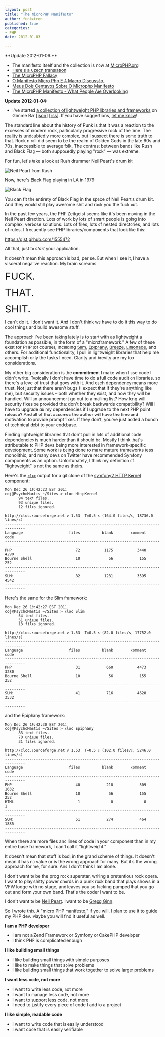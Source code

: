 ```yaml
---
layout: post
title: "The MicroPHP Manifesto"
author: funkatron
published: true
categories:
- PHP
date: 2012-01-03

---
```


<div class="highlight" markdown="1">
**Update 2012-01-06:**

* The manifesto itself and the collection is now at [MicroPHP.org](http://microphp.org)
* [Here's a Czech translation](http://zdrojak.root.cz/clanky/manifest-miniaturniho-php/)
* [The MicroPHP Fallacy](http://blog.ircmaxell.com/2012/01/microphp-fallacy.html)
* [O Manifesto Micro Php E A Macro Discussão.](http://phprocks.com.br/2012/01/05/o-manifesto-micro-php-e-a-macro-discussao/)
* [Meus Dois Centavos Sobre O Microphp Manifesto](http://eltonminetto.net/2012/01/05/meus-dois-centavos-sobre-o-microphp-manifesto/)
* [The MicroPHP Manifesto – What People Are Overlooking](http://ctankersley.com/2012/01/04/the-microphp-manifesto-what-people-are-overlooking/)

**Update 2012-01-04:**

* I've started [a collection of lightweight PHP libraries and frameworks](https://gimmebar.com/loves/funkatron/collection/micro-php) on Gimme Bar [[json](https://gimmebar.com/api/v0/public/assets/funkatron/micro-php.json)] [[rss](https://gimmebar.com/public/feed/user/funkatron/collection/micro-php)]. If you have suggestions, [let me know](/contact.html)!
</div>

The standard line about the history of Punk is that it was a reaction to the excesses of modern rock, particularly progressive rock of the time. The [reality](http://www.amazon.com/Please-Kill-Me-Uncensored-History/dp/0140266909) is undoubtedly more complex, but I suspect there is some truth to that. Rock n roll did seem to be the realm of Golden Gods in the late 60s and 70s, inaccessible to average folk. The contrast between bands like Rush and Black Flag –– both supposedly playing "rock" –– was extreme.

For fun, let's take a look at Rush drummer Neil Peart's drum kit:

![Neil Peart from Rush](http://funkatron.com/media/neil-peart1.jpg)


Now, here's Black Flag playing in LA in 1979:

![Black Flag](http://funkatron.com/media/black-flag-whisky-a-go-go2-590x448.jpg)

You can fit the entirety of Black Flag in the space of Neil Peart's drum kit. And they would still play awesome shit and rock you the fuck out.

In the past few years, the PHP Zeitgeist seems like it's been moving in the Neil Peart direction. Lots of work by lots of smart people is going into complex, verbose solutions. Lots of files, lots of nested directories, and lots of rules. I frequently see PHP libraries/components that look like this:

<script src="https://gist.github.com/1555472.js"> </script>
<noscript><a href="https://gist.github.com/1555472">https://gist.github.com/1555472</a></noscript>

All that, just to *start* your application.

It doesn't mean this approach is bad, per se. But when I see it, I have a visceral negative reaction. My brain screams

<span style="font-size:24pt">FUCK.</span>

<span style="font-size:24pt">THAT.</span>

<span style="font-size:24pt">SHIT.</span>

I can't do it. I don't want it. And I don't think we have to do it this way to do cool things and build awesome stuff.

The approach I've been taking lately is to start with as lightweight a foundation as possible, in the form of a "microframework." A few of these exist for PHP (of course), including [Slim](http://www.slimframework.com/), [Epiphany](https://github.com/jmathai/epiphany), [Breeze](https://github.com/whatthejeff/breeze), [Limonade](http://www.limonade-php.net/), and others. For additional functionality, I pull in lightweight libraries that help me accomplish only the tasks I need. Clarity and brevity are my top considerations.

My other big consideration is the **commitment** I make when I use code I didn't write. Typically I don't have time to do a full code audit on libraries, so there's a level of trust that goes with it. And each dependency means more trust. Not just that there aren't bugs (I expect that if they're anything like me), but security issues – both whether they exist, and how they will be handled. Will an announcement go out to a mailing list? How long will security fixes be provided that don't break backwards compatibility? Will I have to upgrade *all* my dependencies if I upgrade to the next PHP point release? And all of that assumes the author will have the time and motivation to provide prompt fixes. If they don't, you've just added a bunch of technical debt to your codebase.

Finding lightweight libraries that don't pull in lots of additional code dependencies is much harder than it should be. Mostly I think that's attributable to PHP devs being more interested in framework-specific development. Some work is being done to make mature frameworks less monolithic, and many devs on Twitter have recommended Symfony components as an option. Unfortunately, I think my definition of "lightweight" is not the same as theirs.

Here's the [`cloc`](http://cloc.sourceforge.net/) output for a git clone of the [symfony2 HTTP Kernel component](https://github.com/symfony/HttpKernel):

	Mon Dec 26 19:42:23 EST 2011
	coj@PsychoMantis ~/Sites > cloc HttpKernel
	      94 text files.
	      93 unique files.
	      12 files ignored.

	http://cloc.sourceforge.net v 1.53  T=0.5 s (164.0 files/s, 18736.0 lines/s)
	-------------------------------------------------------------------------------
	Language                     files          blank        comment           code
	-------------------------------------------------------------------------------
	PHP                             72           1175           3440           4290
	Bourne Shell                    10             56            155            252
	-------------------------------------------------------------------------------
	SUM:                            82           1231           3595           4542
	-------------------------------------------------------------------------------

Here's the same for the Slim framework:

	Mon Dec 26 19:42:27 EST 2011
	coj@PsychoMantis ~/Sites > cloc Slim
	      54 text files.
	      51 unique files.
	      13 files ignored.

	http://cloc.sourceforge.net v 1.53  T=0.5 s (82.0 files/s, 17752.0 lines/s)
	-------------------------------------------------------------------------------
	Language                     files          blank        comment           code
	-------------------------------------------------------------------------------
	PHP                             31            660           4473           3280
	Bourne Shell                    10             56            155            252
	-------------------------------------------------------------------------------
	SUM:                            41            716           4628           3532
	-------------------------------------------------------------------------------

and the Epiphany framework:

	Mon Dec 26 19:42:30 EST 2011
	coj@PsychoMantis ~/Sites > cloc Epiphany
	      83 text files.
	      70 unique files.
	      31 files ignored.

	http://cloc.sourceforge.net v 1.53  T=0.5 s (102.0 files/s, 5246.0 lines/s)
	-------------------------------------------------------------------------------
	Language                     files          blank        comment           code
	-------------------------------------------------------------------------------
	PHP                             40            218            309           1632
	Bourne Shell                    10             56            155            252
	HTML                             1              0              0              1
	-------------------------------------------------------------------------------
	SUM:                            51            274            464           1885
	-------------------------------------------------------------------------------

When there are more files and lines of code in your component than in my entire base framework, I can't call it "lightweight."

It doesn't mean that stuff is bad, in the grand scheme of things. It doesn't mean it has no value or is the wrong approach for many. But it's the wrong approach for me, for sure. And I don't think I am alone.

I don't want to be the prog rock superstar, writing a pretentious rock opera. I want to play shitty power chords in a punk rock band that plays shows in a VFW lodge with no stage, and leaves you so fucking pumped that you go out and form your own band. That's the coder I want to be.

I don't want to be [Neil Peart](http://www.drummerworld.com/pics/drum43/neilpeart7.jpg). I want to be [Gregg Ginn](http://synthesis.net/wp-content/uploads/2008/06/greg2.jpg).

So I wrote this. A "micro PHP manifesto," if you will. I plan to use it to guide my PHP dev. Maybe you will find it useful as well.

**I am a PHP developer**

* I am not a Zend Framework or Symfony or CakePHP developer
* I think PHP is complicated enough

**I like building small things**

* I like building small things with simple purposes
* I like to make things that solve problems
* I like building small things that work together to solve larger problems

**I want less code, not more**

* I want to write less code, not more
* I want to manage less code, not more
* I want to support less code, not more
* I need to justify every piece of code I add to a project

**I like simple, readable code**

* I want to write code that is easily understood
* I want code that is easily verifiable

